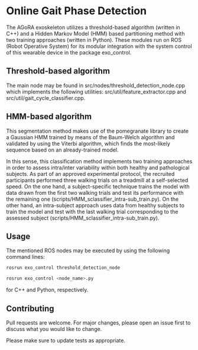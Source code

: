 # Online Gait Phase Detection

The AGoRA exoskeleton utilizes a threshold-based algorithm (written in C++) and a  Hidden Markov Model (HMM) based partitioning method with two training approaches (written in Python). These modules run on ROS (Robot Operative System) for its modular integration with the system control of this wearable device in the package exo_control.

## Threshold-based algorithm

The main node may be found in src/nodes/threshold_detection_node.cpp which implements the following utilities: src/util/feature_extractor.cpp and src/util/gait_cycle_classifier.cpp. 

## HMM-based algorithm

This segmentation method makes use of the pomegranate library to create a Gaussian HMM trained by means of the Baum-Welch algorithm and validated by using the Viterbi algorithm, which finds the most-likely sequence based on an already-trained model.

In this sense, this classification method implements two training approaches in order to assess intra/inter variability within both healthy and pathological subjects. As part of an approved experimental protocol, the recruited participants performed three walking trials on a treadmill at a self-selected speed. On the one hand, a subject-specific technique trains the model with data drawn from the first two walking trials and test its performance with the remaining one (scripts/HMM_sclassifier_intra-sub_train.py). On the other hand, an intra-subject approach uses data from healthy subjects to train the model and test with the last walking trial corresponding to the assessed subject (scripts/HMM_sclassifier_intra-sub_train.py).

## Usage

The mentioned ROS nodes may be executed by using the following command lines:

```bash
rosrun exo_control threshold_detection_node
```

```bash
rosrun exo_control <node_name>.py
```

for C++ and Python, respectively.

## Contributing
Pull requests are welcome. For major changes, please open an issue first to discuss what you would like to change.

Please make sure to update tests as appropriate.
